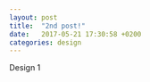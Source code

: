 ```yaml
---
layout: post
title:  "2nd post!"
date:   2017-05-21 17:30:58 +0200
categories: design
---
```

Design 1
